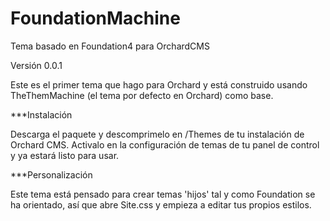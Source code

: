 FoundationMachine
=================

Tema basado en Foundation4 para OrchardCMS

Versión 0.0.1

Este es el primer tema que hago para Orchard y está construido usando TheThemMachine (el tema por defecto en Orchard) como base. 

***Instalación

Descarga el paquete y descomprimelo en /Themes de tu instalación de Orchard CMS. Activalo en la configuración de temas de tu panel de control y ya estará listo para usar.

***Personalización

Este tema está pensado para crear temas 'hijos' tal y como Foundation se ha orientado, así que abre Site.css y empieza a editar tus propios estilos.
